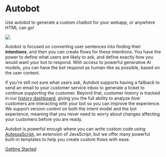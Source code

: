 # Autobot <!-- {docsify-ignore-all} -->
Use autobot to generate a custom chatbot for your webapp, or anywhere HTML can go!

<div style="width:35%" class="embimage">
    <a href="#/autobot/inner/getting_started.md">
        <img src = "logo/autobot.png"/>
    </a>
</div>

Autobot is focused on converting user sentences into finding their **intentions**, and then you can create flows for these intentions. You have the power to define what users are likely to ask, and define exactly how you would want your bot to respond. With access to powerful generative AI models, you can have the bot respond as human-like as possible, based on the user context.

If you're still not sure what users ask, Autobot supports having a fallback to send an email to your customer service inbox to generate a ticket to continue supporting the customer. Beyond that, customer history is tracked in our [history dashboard](autobot/inner/history.md), giving you the full ability to analyze *how* customers are interacting with your bot so you can improve the experience. We support version control on both the intent model and the bot experience, meaning that you never need to worry about changes affecting your customers before you are ready. 

Autobot is powerful enough where you can write custom code using [AutessaScript](autobot/inner/autessa_script.md), an extension of JavaScript, but we offer many powerful built-in templates to help you create custom flows with ease. 

<html>
    <body>
        <div class="icon-bar">
            <a href="#/autobot/inner/getting_started.md">Getting Started</a>
        </div>
    </body>
</html>
